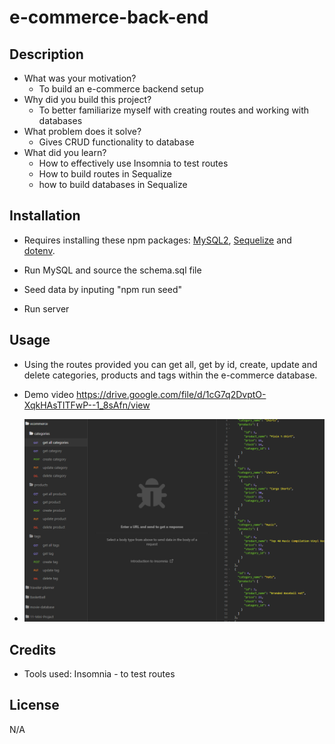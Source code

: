 # e-commerce-back-end

## Description

- What was your motivation?
  - To build an e-commerce backend setup
- Why did you build this project?
  - To better familiarize myself with creating routes and working with databases
- What problem does it solve?
  - Gives CRUD functionality to database
- What did you learn?
  - How to effectively use Insomnia to test routes
  - How to build routes in Sequalize
  - how to build databases in Sequalize

## Installation

- Requires installing these npm packages: [MySQL2](https://www.npmjs.com/package/mysql2), [Sequelize](https://www.npmjs.com/package/sequelize) and [dotenv](https://www.npmjs.com/package/dotenv).

- Run MySQL and source the schema.sql file
- Seed data by inputing "npm run seed"
- Run server

## Usage

- Using the routes provided you can get all, get by id, create, update and delete categories, products and tags within the e-commerce database.

- Demo video https://drive.google.com/file/d/1cG7q2DvptO-XqkHAsTITFwP--1_8sAfn/view
- ![screenshot of insomnia](./images/screen-grab-insomnia.PNG)

## Credits

- Tools used: Insomnia - to test routes

## License

N/A
